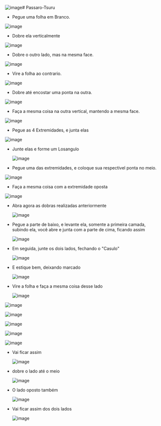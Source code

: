 ![image](https://github.com/user-attachments/assets/41cc8077-659d-4970-b328-9eeea6fa47a3)# Passaro-Tsuru

- Pegue uma folha em Branco.

![image](https://github.com/user-attachments/assets/6eb28cc0-c09f-4b28-8a6a-5d343a9910b2)

- Dobre ela verticalmente

![image](https://github.com/user-attachments/assets/fe39b4c9-a2c4-45fa-823c-0a2b602c5714)

- Dobre o outro lado, mas na mesma face.

![image](https://github.com/user-attachments/assets/6fe754c8-5e11-4601-ae58-f6ea81a54d76)


- Vire a folha ao contrario.

![image](https://github.com/user-attachments/assets/bc309ba1-1798-40db-a384-eeb7cc0f6e3c)

- Dobre até encostar uma ponta na outra.

![image](https://github.com/user-attachments/assets/e1b9cfde-0010-4f0a-a8d3-52905789a280)

- Faça a mesma coisa na outra vertical, mantendo a mesma face.

![image](https://github.com/user-attachments/assets/4ca09c08-7378-4f9c-9af9-d232aa3cd4e7)

- Pegue as 4 Extremidades, e junta elas

![image](https://github.com/user-attachments/assets/0057134c-63dc-422a-bfa6-5d0afb115d8d)

- Junte elas e forme um Losangulo

  ![image](https://github.com/user-attachments/assets/7014abf8-b72d-4b58-8ebb-776118443c1d)

- Pegue uma das extremidades, e coloque sua respectivel ponta no meio.

![image](https://github.com/user-attachments/assets/fb0b93b8-1c37-4ed8-80eb-0acb3ca64454)

- Faça a mesma coisa com a extremidade oposta

![image](https://github.com/user-attachments/assets/75799230-aa9c-48c0-a871-a0fc6fd67413)

- Abra agora as dobras realizadas anteriormente

  ![image](https://github.com/user-attachments/assets/bf665ada-6230-4063-8a35-5a1bba7a67cb)

- Pegue a parte de baixo, e levante ela, somente a primeira camada, subindo ela, você abre e junta com a parte de cima, ficando assim

  ![image](https://github.com/user-attachments/assets/ff59da03-face-490e-a755-34205e0a2d48)

- Em seguida, junte os dois lados, fechando o "Casulo"

  ![image](https://github.com/user-attachments/assets/64f49b63-f971-4cad-a4cc-8c96f95b8924)

- E estique bem, deixando marcado

  ![image](https://github.com/user-attachments/assets/ab2de1f3-027d-4c70-862d-a3c4a15dbe25)

- Vire a folha e faça a mesma coisa desse lado

  ![image](https://github.com/user-attachments/assets/ffde7c41-0b00-4764-a6ac-5dcec9ab5e4a)

![image](https://github.com/user-attachments/assets/2d0edc12-8878-4e52-a1bc-2c1f32932991)

![image](https://github.com/user-attachments/assets/f72401ce-4876-4864-9d70-616bc48f4141)

![image](https://github.com/user-attachments/assets/43fa73fc-fada-4bb5-af29-63e0451a0e9c)

![image](https://github.com/user-attachments/assets/a6fa3653-51ae-4c7d-a11a-2863b11ba1b0)

![image](https://github.com/user-attachments/assets/dce9a257-c40d-4051-972d-3417854c8629)

- Vai ficar assim

  ![image](https://github.com/user-attachments/assets/d1fea24e-6b53-4641-8676-7d2c778a2ecc)

- dobre o lado até o meio

  ![image](https://github.com/user-attachments/assets/cb24ac74-1848-4df5-b495-693ef3680df6)

- O lado oposto também

  ![image](https://github.com/user-attachments/assets/90cd8392-0a37-4542-bec1-8161a002e524)

- Vai ficar assim dos dois lados

  ![image](https://github.com/user-attachments/assets/c773a2ff-0d91-42ce-993c-30e00671e856)
